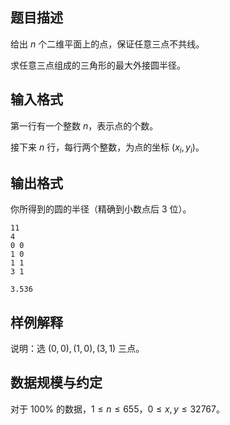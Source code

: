 ## 题目描述

给出 $n$ 个二维平面上的点，保证任意三点不共线。

求任意三点组成的三角形的最大外接圆半径。

## 输入格式

第一行有一个整数 $n$，表示点的个数。

接下来 $n$ 行，每行两个整数，为点的坐标 $(x_i,y_i)$。

## 输出格式

你所得到的圆的半径（精确到小数点后 $3$ 位）。


```input1
11
4
0 0
1 0
1 1
3 1 
```

```output1
3.536
```

## 样例解释

说明：选 $(0,0),(1,0),(3,1)$ 三点。

## 数据规模与约定

对于 $100\%$ 的数据，$1 \leq n \leq 655$，$0 \leq x,y \leq 32767$。